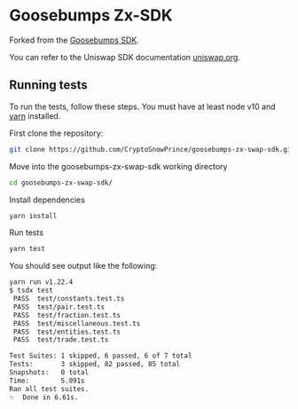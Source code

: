 # Goosebumps Zx-SDK

Forked from the [Goosebumps SDK](https://github.com/CryptoSnowPrince/goosebumps-swap-sdk/commit/c03574efe8f6976f9d7aa578899fb7944c597a6f).

You can refer to the Uniswap SDK documentation [uniswap.org](https://docs.uniswap.org/sdk/2.0.0/).

## Running tests

To run the tests, follow these steps. You must have at least node v10 and [yarn](https://yarnpkg.com/) installed.

First clone the repository:

```sh
git clone https://github.com/CryptoSnowPrince/goosebumps-zx-swap-sdk.git
```

Move into the goosebumps-zx-swap-sdk working directory

```sh
cd goosebumps-zx-swap-sdk/
```

Install dependencies

```sh
yarn install
```

Run tests

```sh
yarn test
```

You should see output like the following:

```sh
yarn run v1.22.4
$ tsdx test
 PASS  test/constants.test.ts
 PASS  test/pair.test.ts
 PASS  test/fraction.test.ts
 PASS  test/miscellaneous.test.ts
 PASS  test/entities.test.ts
 PASS  test/trade.test.ts

Test Suites: 1 skipped, 6 passed, 6 of 7 total
Tests:       3 skipped, 82 passed, 85 total
Snapshots:   0 total
Time:        5.091s
Ran all test suites.
✨  Done in 6.61s.
```

